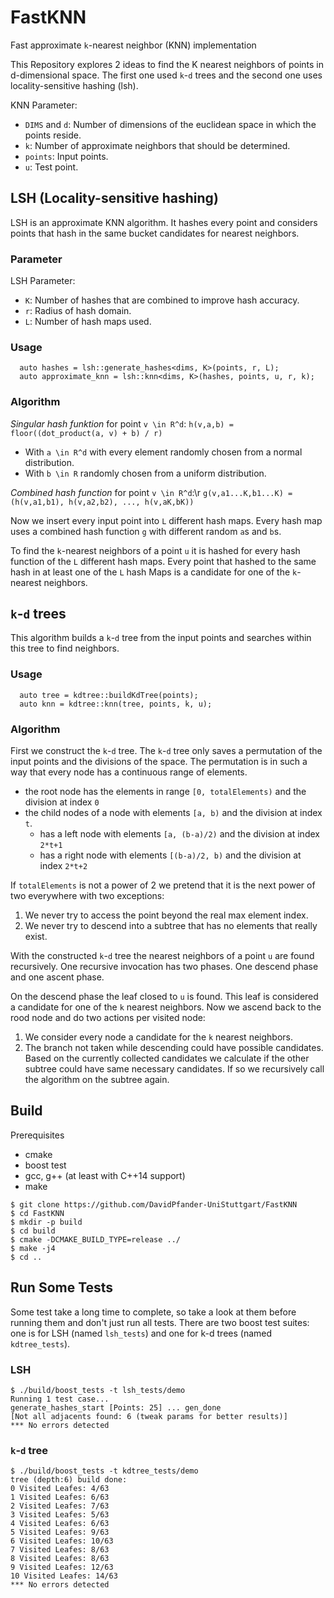 # FastKNN

Fast approximate `k`-nearest neighbor (KNN) implementation

This Repository explores 2 ideas to find the K nearest neighbors of points in d-dimensional space.
The first one used `k`-`d` trees and the second one uses locality-sensitive hashing (lsh).

KNN Parameter:
* `DIMS` and `d`: Number of dimensions of the euclidean space in which the points reside.
* `k`: Number of approximate neighbors that should be determined.
* `points`: Input points.
* `u`: Test point.


## LSH (Locality-sensitive hashing)

LSH is an approximate KNN algorithm.
It hashes every point and considers points that hash in the same bucket candidates for nearest neighbors.

### Parameter

LSH Parameter:
* `K`: Number of hashes that are combined to improve hash accuracy.
* `r`: Radius of hash domain.
* `L`: Number of hash maps used.

### Usage

```
  auto hashes = lsh::generate_hashes<dims, K>(points, r, L);
  auto approximate_knn = lsh::knn<dims, K>(hashes, points, u, r, k);
```


### Algorithm

_Singular hash funktion_ for point `v \in R^d`: `h(v,a,b) = floor((dot_product(a, v) + b) / r)`
* With `a \in R^d` with every element randomly chosen from a normal distribution.
* With `b \in R` randomly chosen from a uniform distribution.

_Combined hash function_ for point `v \in R^d`:\r
`g(v,a1...K,b1...K) = (h(v,a1,b1), h(v,a2,b2), ..., h(v,aK,bK))`

Now we insert every input point into `L` different hash maps.
Every hash map uses a combined hash function `g` with different random `a`s and `b`s.

To find the `k`-nearest neighbors of a point `u` it is hashed for every hash function
of the `L` different hash maps.
Every point that hashed to the same hash in at least one of the `L` hash Maps
is a candidate for one of the `k`-nearest neighbors.

## `k`-`d` trees

This algorithm builds a `k`-`d` tree from the input points and searches within this tree to find neighbors.

### Usage

```
  auto tree = kdtree::buildKdTree(points);
  auto knn = kdtree::knn(tree, points, k, u);
```

### Algorithm

First we construct the `k`-`d` tree.
The `k`-`d` tree only saves a permutation of the input points and the divisions of the space.
The permutation is in such a way that every node has a continuous range of elements.

* the root node has the elements in range `[0, totalElements)` and the division at index `0`
* the child nodes of a node with elements `[a, b)` and the division at index `t`.
  * has a left node with elements `[a, (b-a)/2)` and the division at index `2*t+1`
  * has a right node with elements `[(b-a)/2, b)` and the division at index `2*t+2`

If `totalElements` is not a power of 2 we pretend that it is the next power of two everywhere with two exceptions:
1. We never try to access the point beyond the real max element index.
2. We never try to descend into a subtree that has no elements that really exist.

With the constructed `k`-`d` tree the nearest neighbors of a point `u` are found recursively.
One recursive invocation has two phases.
One descend phase and one ascent phase.

On the descend phase the leaf closed to `u` is found.
This leaf is considered a candidate for one of the `k` nearest neighbors.
Now we ascend back to the rood node and do two actions per visited node:
1. We consider every node a candidate for the `k` nearest neighbors.
2. The branch not taken while descending could have possible candidates.
   Based on the currently collected candidates we calculate if the other subtree could have same necessary candidates.
   If so we recursively call the algorithm on the subtree again.

## Build

Prerequisites
* cmake
* boost test
* gcc, g++ (at least with C++14 support)
* make

```
$ git clone https://github.com/DavidPfander-UniStuttgart/FastKNN
$ cd FastKNN
$ mkdir -p build
$ cd build
$ cmake -DCMAKE_BUILD_TYPE=release ../
$ make -j4
$ cd ..
```

## Run Some Tests

Some test take a long time to complete,
so take a look at them before running them and don't just run all tests.
There are two boost test suites:
one is for LSH (named `lsh_tests`) and one for k-d trees (named `kdtree_tests`).

### LSH

```
$ ./build/boost_tests -t lsh_tests/demo
Running 1 test case...
generate_hashes_start [Points: 25] ... gen_done
[Not all adjacents found: 6 (tweak params for better results)]
*** No errors detected
```

### `k`-`d` tree

```
$ ./build/boost_tests -t kdtree_tests/demo
tree (depth:6) build done:
0 Visited Leafes: 4/63
1 Visited Leafes: 6/63
2 Visited Leafes: 7/63
3 Visited Leafes: 5/63
4 Visited Leafes: 6/63
5 Visited Leafes: 9/63
6 Visited Leafes: 10/63
7 Visited Leafes: 8/63
8 Visited Leafes: 8/63
9 Visited Leafes: 12/63
10 Visited Leafes: 14/63
*** No errors detected
```

